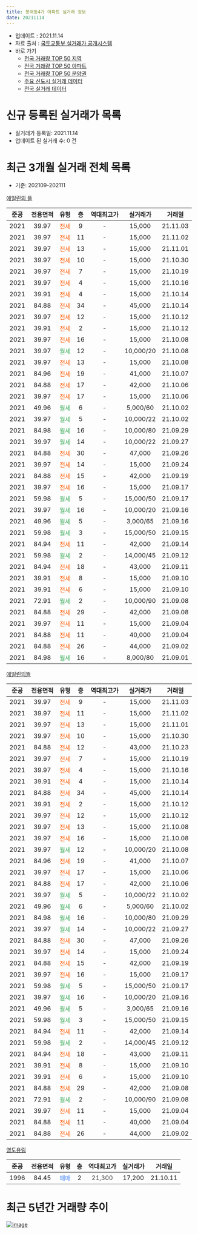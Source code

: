 ```yaml
---
title: 봉래동4가 아파트 실거래 정보
date: 20211114
---
```


* 업데이트 : 2021.11.14
* 자료 출처 : [국토교통부 실거래가 공개시스템](http://rt.molit.go.kr)
* 바로 가기
    * [전국 거래량 TOP 50 지역](https://apt-info.github.io/apt-trade-info/tr)
    * [전국 거래량 TOP 50 아파트](https://apt-info.github.io/apt-trade-info/ta)
    * [전국 거래량 TOP 50 분양권](https://apt-info.github.io/apt-trade-info/tb)
    * [주요 신도시 실거래 데이터](https://apt-info.github.io/apt-trade-info/newtown)
    * [전국 실거래 데이터](https://apt-info.github.io/apt-trade-info/all)



<script async src="https://pagead2.googlesyndication.com/pagead/js/adsbygoogle.js"></script>
<!-- 기본광고 -->
<ins class="adsbygoogle"
     style="display:block"
     data-ad-client="ca-pub-1142216861245946"
     data-ad-slot="4805727019"
     data-ad-format="auto"
     data-full-width-responsive="true"></ins>
<script>
     (adsbygoogle = window.adsbygoogle || []).push({});
</script>


# 신규 등록된 실거래가 목록

* 실거래가 등록일: 2021.11.14
* 업데이트 된 실거래 수: 0 건




<script async src="https://pagead2.googlesyndication.com/pagead/js/adsbygoogle.js"></script>
<!-- 기본광고 -->
<ins class="adsbygoogle"
     style="display:block"
     data-ad-client="ca-pub-1142216861245946"
     data-ad-slot="4805727019"
     data-ad-format="auto"
     data-full-width-responsive="true"></ins>
<script>
     (adsbygoogle = window.adsbygoogle || []).push({});
</script>


# 최근 3개월 실거래 전체 목록
* 기준: 202109-202111


[에일린의 뜰](https://search.naver.com/search.naver?query=%EC%97%90%EC%9D%BC%EB%A6%B0%EC%9D%98+%EB%9C%B0)

|준공|전용면적|유형|층|역대최고가|실거래가|거래일|
|:---:|:---:|:---:|:---:|:---:|:---:|:---:|
|2021|39.97|<span style="color:#FF5A00">전세</span>|9|<span style="color:#444444">-</span>|15,000|21.11.03|
|2021|39.97|<span style="color:#FF5A00">전세</span>|11|<span style="color:#444444">-</span>|15,000|21.11.02|
|2021|39.97|<span style="color:#FF5A00">전세</span>|13|<span style="color:#444444">-</span>|15,000|21.11.01|
|2021|39.97|<span style="color:#FF5A00">전세</span>|10|<span style="color:#444444">-</span>|15,000|21.10.30|
|2021|39.97|<span style="color:#FF5A00">전세</span>|7|<span style="color:#444444">-</span>|15,000|21.10.19|
|2021|39.97|<span style="color:#FF5A00">전세</span>|4|<span style="color:#444444">-</span>|15,000|21.10.16|
|2021|39.91|<span style="color:#FF5A00">전세</span>|4|<span style="color:#444444">-</span>|15,000|21.10.14|
|2021|84.88|<span style="color:#FF5A00">전세</span>|34|<span style="color:#444444">-</span>|45,000|21.10.14|
|2021|39.97|<span style="color:#FF5A00">전세</span>|12|<span style="color:#444444">-</span>|15,000|21.10.12|
|2021|39.91|<span style="color:#FF5A00">전세</span>|2|<span style="color:#444444">-</span>|15,000|21.10.12|
|2021|39.97|<span style="color:#FF5A00">전세</span>|16|<span style="color:#444444">-</span>|15,000|21.10.08|
|2021|39.97|<span style="color:#34A853">월세</span>|12|<span style="color:#444444">-</span>|10,000/20|21.10.08|
|2021|39.97|<span style="color:#FF5A00">전세</span>|13|<span style="color:#444444">-</span>|15,000|21.10.08|
|2021|84.96|<span style="color:#FF5A00">전세</span>|19|<span style="color:#444444">-</span>|41,000|21.10.07|
|2021|84.88|<span style="color:#FF5A00">전세</span>|17|<span style="color:#444444">-</span>|42,000|21.10.06|
|2021|39.97|<span style="color:#FF5A00">전세</span>|17|<span style="color:#444444">-</span>|15,000|21.10.06|
|2021|49.96|<span style="color:#34A853">월세</span>|6|<span style="color:#444444">-</span>|5,000/60|21.10.02|
|2021|39.97|<span style="color:#34A853">월세</span>|5|<span style="color:#444444">-</span>|10,000/22|21.10.02|
|2021|84.98|<span style="color:#34A853">월세</span>|16|<span style="color:#444444">-</span>|10,000/80|21.09.29|
|2021|39.97|<span style="color:#34A853">월세</span>|14|<span style="color:#444444">-</span>|10,000/22|21.09.27|
|2021|84.88|<span style="color:#FF5A00">전세</span>|30|<span style="color:#444444">-</span>|47,000|21.09.26|
|2021|39.97|<span style="color:#FF5A00">전세</span>|14|<span style="color:#444444">-</span>|15,000|21.09.24|
|2021|84.88|<span style="color:#FF5A00">전세</span>|15|<span style="color:#444444">-</span>|42,000|21.09.19|
|2021|39.97|<span style="color:#FF5A00">전세</span>|16|<span style="color:#444444">-</span>|15,000|21.09.17|
|2021|59.98|<span style="color:#34A853">월세</span>|5|<span style="color:#444444">-</span>|15,000/50|21.09.17|
|2021|39.97|<span style="color:#34A853">월세</span>|16|<span style="color:#444444">-</span>|10,000/20|21.09.16|
|2021|49.96|<span style="color:#34A853">월세</span>|5|<span style="color:#444444">-</span>|3,000/65|21.09.16|
|2021|59.98|<span style="color:#34A853">월세</span>|3|<span style="color:#444444">-</span>|15,000/50|21.09.15|
|2021|84.94|<span style="color:#FF5A00">전세</span>|11|<span style="color:#444444">-</span>|42,000|21.09.14|
|2021|59.98|<span style="color:#34A853">월세</span>|2|<span style="color:#444444">-</span>|14,000/45|21.09.12|
|2021|84.94|<span style="color:#FF5A00">전세</span>|18|<span style="color:#444444">-</span>|43,000|21.09.11|
|2021|39.91|<span style="color:#FF5A00">전세</span>|8|<span style="color:#444444">-</span>|15,000|21.09.10|
|2021|39.91|<span style="color:#FF5A00">전세</span>|6|<span style="color:#444444">-</span>|15,000|21.09.10|
|2021|72.91|<span style="color:#34A853">월세</span>|2|<span style="color:#444444">-</span>|10,000/90|21.09.08|
|2021|84.88|<span style="color:#FF5A00">전세</span>|29|<span style="color:#444444">-</span>|42,000|21.09.08|
|2021|39.97|<span style="color:#FF5A00">전세</span>|11|<span style="color:#444444">-</span>|15,000|21.09.04|
|2021|84.88|<span style="color:#FF5A00">전세</span>|11|<span style="color:#444444">-</span>|40,000|21.09.04|
|2021|84.88|<span style="color:#FF5A00">전세</span>|26|<span style="color:#444444">-</span>|44,000|21.09.02|
|2021|84.98|<span style="color:#34A853">월세</span>|16|<span style="color:#444444">-</span>|8,000/80|21.09.01|

[에일린의뜰](https://search.naver.com/search.naver?query=%EC%97%90%EC%9D%BC%EB%A6%B0%EC%9D%98%EB%9C%B0)

|준공|전용면적|유형|층|역대최고가|실거래가|거래일|
|:---:|:---:|:---:|:---:|:---:|:---:|:---:|
|2021|39.97|<span style="color:#FF5A00">전세</span>|9|<span style="color:#444444">-</span>|15,000|21.11.03|
|2021|39.97|<span style="color:#FF5A00">전세</span>|11|<span style="color:#444444">-</span>|15,000|21.11.02|
|2021|39.97|<span style="color:#FF5A00">전세</span>|13|<span style="color:#444444">-</span>|15,000|21.11.01|
|2021|39.97|<span style="color:#FF5A00">전세</span>|10|<span style="color:#444444">-</span>|15,000|21.10.30|
|2021|84.88|<span style="color:#FF5A00">전세</span>|12|<span style="color:#444444">-</span>|43,000|21.10.23|
|2021|39.97|<span style="color:#FF5A00">전세</span>|7|<span style="color:#444444">-</span>|15,000|21.10.19|
|2021|39.97|<span style="color:#FF5A00">전세</span>|4|<span style="color:#444444">-</span>|15,000|21.10.16|
|2021|39.91|<span style="color:#FF5A00">전세</span>|4|<span style="color:#444444">-</span>|15,000|21.10.14|
|2021|84.88|<span style="color:#FF5A00">전세</span>|34|<span style="color:#444444">-</span>|45,000|21.10.14|
|2021|39.91|<span style="color:#FF5A00">전세</span>|2|<span style="color:#444444">-</span>|15,000|21.10.12|
|2021|39.97|<span style="color:#FF5A00">전세</span>|12|<span style="color:#444444">-</span>|15,000|21.10.12|
|2021|39.97|<span style="color:#FF5A00">전세</span>|13|<span style="color:#444444">-</span>|15,000|21.10.08|
|2021|39.97|<span style="color:#FF5A00">전세</span>|16|<span style="color:#444444">-</span>|15,000|21.10.08|
|2021|39.97|<span style="color:#34A853">월세</span>|12|<span style="color:#444444">-</span>|10,000/20|21.10.08|
|2021|84.96|<span style="color:#FF5A00">전세</span>|19|<span style="color:#444444">-</span>|41,000|21.10.07|
|2021|39.97|<span style="color:#FF5A00">전세</span>|17|<span style="color:#444444">-</span>|15,000|21.10.06|
|2021|84.88|<span style="color:#FF5A00">전세</span>|17|<span style="color:#444444">-</span>|42,000|21.10.06|
|2021|39.97|<span style="color:#34A853">월세</span>|5|<span style="color:#444444">-</span>|10,000/22|21.10.02|
|2021|49.96|<span style="color:#34A853">월세</span>|6|<span style="color:#444444">-</span>|5,000/60|21.10.02|
|2021|84.98|<span style="color:#34A853">월세</span>|16|<span style="color:#444444">-</span>|10,000/80|21.09.29|
|2021|39.97|<span style="color:#34A853">월세</span>|14|<span style="color:#444444">-</span>|10,000/22|21.09.27|
|2021|84.88|<span style="color:#FF5A00">전세</span>|30|<span style="color:#444444">-</span>|47,000|21.09.26|
|2021|39.97|<span style="color:#FF5A00">전세</span>|14|<span style="color:#444444">-</span>|15,000|21.09.24|
|2021|84.88|<span style="color:#FF5A00">전세</span>|15|<span style="color:#444444">-</span>|42,000|21.09.19|
|2021|39.97|<span style="color:#FF5A00">전세</span>|16|<span style="color:#444444">-</span>|15,000|21.09.17|
|2021|59.98|<span style="color:#34A853">월세</span>|5|<span style="color:#444444">-</span>|15,000/50|21.09.17|
|2021|39.97|<span style="color:#34A853">월세</span>|16|<span style="color:#444444">-</span>|10,000/20|21.09.16|
|2021|49.96|<span style="color:#34A853">월세</span>|5|<span style="color:#444444">-</span>|3,000/65|21.09.16|
|2021|59.98|<span style="color:#34A853">월세</span>|3|<span style="color:#444444">-</span>|15,000/50|21.09.15|
|2021|84.94|<span style="color:#FF5A00">전세</span>|11|<span style="color:#444444">-</span>|42,000|21.09.14|
|2021|59.98|<span style="color:#34A853">월세</span>|2|<span style="color:#444444">-</span>|14,000/45|21.09.12|
|2021|84.94|<span style="color:#FF5A00">전세</span>|18|<span style="color:#444444">-</span>|43,000|21.09.11|
|2021|39.91|<span style="color:#FF5A00">전세</span>|8|<span style="color:#444444">-</span>|15,000|21.09.10|
|2021|39.91|<span style="color:#FF5A00">전세</span>|6|<span style="color:#444444">-</span>|15,000|21.09.10|
|2021|84.88|<span style="color:#FF5A00">전세</span>|29|<span style="color:#444444">-</span>|42,000|21.09.08|
|2021|72.91|<span style="color:#34A853">월세</span>|2|<span style="color:#444444">-</span>|10,000/90|21.09.08|
|2021|39.97|<span style="color:#FF5A00">전세</span>|11|<span style="color:#444444">-</span>|15,000|21.09.04|
|2021|84.88|<span style="color:#FF5A00">전세</span>|11|<span style="color:#444444">-</span>|40,000|21.09.04|
|2021|84.88|<span style="color:#FF5A00">전세</span>|26|<span style="color:#444444">-</span>|44,000|21.09.02|


<script async src="https://pagead2.googlesyndication.com/pagead/js/adsbygoogle.js"></script>
<!-- 기본광고 -->
<ins class="adsbygoogle"
     style="display:block"
     data-ad-client="ca-pub-1142216861245946"
     data-ad-slot="4805727019"
     data-ad-format="auto"
     data-full-width-responsive="true"></ins>
<script>
     (adsbygoogle = window.adsbygoogle || []).push({});
</script>


[영도유림](https://search.naver.com/search.naver?query=%EC%98%81%EB%8F%84%EC%9C%A0%EB%A6%BC)

|준공|전용면적|유형|층|역대최고가|실거래가|거래일|
|:---:|:---:|:---:|:---:|:---:|:---:|:---:|
|1996|84.45|<span style="color:#4285F3">매매</span>|2|<span style="color:#444444">21,300</span>|17,200|21.10.11|



<script async src="https://pagead2.googlesyndication.com/pagead/js/adsbygoogle.js"></script>
<!-- 기본광고 -->
<ins class="adsbygoogle"
     style="display:block"
     data-ad-client="ca-pub-1142216861245946"
     data-ad-slot="4805727019"
     data-ad-format="auto"
     data-full-width-responsive="true"></ins>
<script>
     (adsbygoogle = window.adsbygoogle || []).push({});
</script>


# 최근 5년간 거래량 추이


<div style="width:100%;">
    <canvas id="deal_progress" height="200"></canvas>
</div>

<script>
new Chart(document.getElementById("deal_progress"), {
    type: 'line',
    data: {
        labels: ['16.03','16.04','16.05','16.06','16.08','16.09','16.11','16.12','17.01','17.02','17.03','17.04','17.06','17.07','17.08','17.09','17.11','17.12','18.02','18.03','18.04','18.05','18.06','18.07','18.08','18.10','18.11','18.12','19.01','19.02','19.03','19.04','19.05','19.06','19.07','19.08','19.09','19.10','19.11','19.12','20.01','20.02','20.03','20.04','20.05','20.06','20.07','20.08','20.09','20.10','20.11','20.12','21.01','21.02','21.03','21.04','21.05','21.06','21.07','21.08','21.09','21.10','21.11'],
        datasets: [{
            label: '매매/분양권',
            data: [1,3,1,1,1,0,5,1,3,1,1,2,1,3,1,1,2,1,8,9,1,4,1,1,2,171,17,12,10,9,9,8,6,10,7,3,10,17,33,24,13,13,14,13,11,15,10,10,13,13,27,8,8,7,7,7,10,7,4,3,0,1,0],
            borderColor: "rgba(66, 133, 243, 1)",
            backgroundColor: "rgba(66, 133, 243, 0.05)",
            borderWidth: 1,
            pointRadius: 0,
            fill: false,
            lineTension: 0
        },{
            label: '전/월세',
            data: [0,0,1,0,0,1,0,1,0,0,1,1,1,0,2,0,0,0,0,1,1,0,0,0,0,0,1,0,0,0,1,1,0,0,1,0,0,0,0,0,0,0,1,0,0,0,0,0,0,1,0,0,1,0,4,8,30,31,38,35,41,31,6],
            borderColor: "rgba(255, 90, 0, 1)",
            backgroundColor: "rgba(255, 90, 0, 0.05)",
            borderWidth: 1,
            pointRadius: 0,
            fill: false,
            lineTension: 0
        },{
            label: '합계',
            data: [1,3,2,1,1,1,5,2,3,1,2,3,2,3,3,1,2,1,8,10,2,4,1,1,2,171,18,12,10,9,10,9,6,10,8,3,10,17,33,24,13,13,15,13,11,15,10,10,13,14,27,8,9,7,11,15,40,38,42,38,41,32,6],
            borderColor: "rgba(0, 0, 0, 1)",
            backgroundColor: "rgba(0, 0, 0, 0.03)",
            borderWidth: 0.1,
            pointRadius: 0,
            fill: true,
            lineTension: 0
        }
        ]
    },
    options: {
        responsive: true,
        title: {
            display: false
        },
        tooltips: {
            mode: 'index',
            intersect: false
        },
        hover: {
            mode: 'nearest',
            intersect: true
        },
        scales: {
            xAxes: [{
                display: true,
                scaleLabel: {
                    display: true,
                    labelString: '년/월'
                }
            }],
            yAxes: [{
                display: true,
                ticks: {
                    suggestedMin: 0,
                },
                scaleLabel: {
                    display: true,
                    labelString: '실거래 수'
                }
            }]
        }
    }
});

</script>


[![image](https://apt-info.github.io/images/2020-01-03-apt-trade-info/1024x500.png)](https://play.google.com/store/apps/details?id=com.aptinfo.apttradeinfo)

